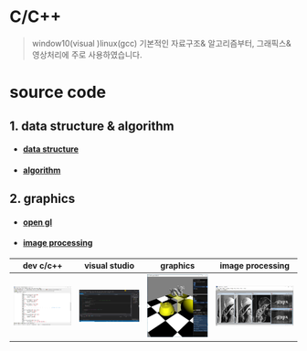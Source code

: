 C/C++
=======
> window10(visual )linux(gcc) 기본적인 자료구조& 알고리즘부터, 그래픽스&영상처리에 주로 사용하였습니다.
# source code
## 1. data structure & algorithm
* #### [data structure]
* #### [algorithm]
## 2. graphics
* #### [open gl]
* #### [image processing]
| dev c/c++ | visual studio | graphics | image processing |
|---|---|---|---|
| ![img1](./1.png) | ![img2](./2.png) | ![img3](./3.jpg) | ![img4](./4.png) |

[//]: #
[data structure]: </data%20structure/data%20structure/>
[algorithm]: </data%20structure/algorithm/>
[open gl]: </graphics/open gl/>
[image processing]: </graphics/image%20processing>

